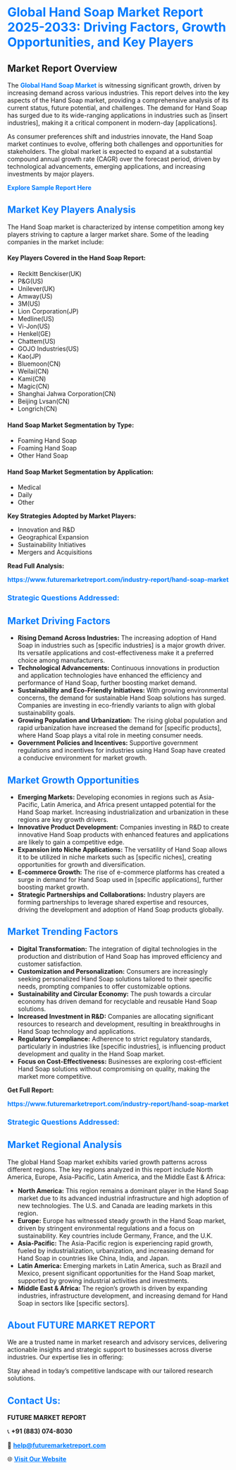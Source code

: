 <h1 style="color: #007BFF;">Global Hand Soap Market Report 2025-2033: Driving Factors, Growth Opportunities, and Key Players</h1>

<section id="overview">
<h2>Market Report Overview</h2>
<p>The <a href="https://www.futuremarketreport.com/industry-report/hand-soap-market" style="color: #007BFF; text-decoration: none;"><strong>Global Hand Soap Market</strong></a> is witnessing significant growth, driven by increasing demand across various industries. This report delves into the key aspects of the Hand Soap market, providing a comprehensive analysis of its current status, future potential, and challenges. The demand for Hand Soap has surged due to its wide-ranging applications in industries such as [insert industries], making it a critical component in modern-day [applications].</p>
<p>As consumer preferences shift and industries innovate, the Hand Soap market continues to evolve, offering both challenges and opportunities for stakeholders. The global market is expected to expand at a substantial compound annual growth rate (CAGR) over the forecast period, driven by technological advancements, emerging applications, and increasing investments by major players.</p>
</section>

<section id="overview">
<p><a href="https://www.futuremarketreport.com/request-sample/reportId=97736" style="color: #007BFF; text-decoration: none;"><strong>Explore Sample Report Here</strong></a></p>
</section>

<section id="key-players">
<h2 style="color: #007BFF;">Market Key Players Analysis</h2>
<p>The Hand Soap market is characterized by intense competition among key players striving to capture a larger market share. Some of the leading companies in the market include:</p>
<h4>Key Players Covered in the Hand Soap Report:</h4>
<ul><li>Reckitt Benckiser(UK)</li><li>P&amp;G(US)</li><li>Unilever(UK)</li><li>Amway(US)</li><li>3M(US)</li><li>Lion Corporation(JP)</li><li>Medline(US)</li><li>Vi-Jon(US)</li><li>Henkel(GE)</li><li>Chattem(US)</li><li>GOJO Industries(US)</li><li>Kao(JP)</li><li>Bluemoon(CN)</li><li>Weilai(CN)</li><li>Kami(CN)</li><li>Magic(CN)</li><li>Shanghai Jahwa Corporation(CN)</li><li>Beijing Lvsan(CN)</li><li>Longrich(CN)</li></ul>
<h4>Hand Soap Market Segmentation by Type:</h4>
<ul><li>Foaming Hand Soap</li><li>Foaming Hand Soap</li><li>Other Hand Soap</li></ul>

<h4>Hand Soap Market Segmentation by Application:</h4>
<ul><li>Medical</li><li>Daily</li><li>Other</li></ul>
<p><strong>Key Strategies Adopted by Market Players:</strong></p>
<ul>
<li>Innovation and R&D</li>
<li>Geographical Expansion</li>
<li>Sustainability Initiatives</li>
<li>Mergers and Acquisitions</li>
</ul>
</section>

<section>
<p><strong>Read Full Analysis: </strong></p><a href="https://www.futuremarketreport.com/industry-report/hand-soap-market" style="color: #007BFF; text-decoration: none;"><strong>https://www.futuremarketreport.com/industry-report/hand-soap-market</strong></a>
<h3 style="color: #007BFF;">Strategic Questions Addressed:</h3>
</section>

<section id="driving-factors">
<h2 style="color: #007BFF;">Market Driving Factors</h2>
<ul>
<li><strong>Rising Demand Across Industries:</strong> The increasing adoption of Hand Soap in industries such as [specific industries] is a major growth driver. Its versatile applications and cost-effectiveness make it a preferred choice among manufacturers.</li>
<li><strong>Technological Advancements:</strong> Continuous innovations in production and application technologies have enhanced the efficiency and performance of Hand Soap, further boosting market demand.</li>
<li><strong>Sustainability and Eco-Friendly Initiatives:</strong> With growing environmental concerns, the demand for sustainable Hand Soap solutions has surged. Companies are investing in eco-friendly variants to align with global sustainability goals.</li>
<li><strong>Growing Population and Urbanization:</strong> The rising global population and rapid urbanization have increased the demand for [specific products], where Hand Soap plays a vital role in meeting consumer needs.</li>
<li><strong>Government Policies and Incentives:</strong> Supportive government regulations and incentives for industries using Hand Soap have created a conducive environment for market growth.</li>
</ul>
</section>

<section id="growth-opportunities">
<h2 style="color: #007BFF;">Market Growth Opportunities</h2>
<ul>
<li><strong>Emerging Markets:</strong> Developing economies in regions such as Asia-Pacific, Latin America, and Africa present untapped potential for the Hand Soap market. Increasing industrialization and urbanization in these regions are key growth drivers.</li>
<li><strong>Innovative Product Development:</strong> Companies investing in R&D to create innovative Hand Soap products with enhanced features and applications are likely to gain a competitive edge.</li>
<li><strong>Expansion into Niche Applications:</strong> The versatility of Hand Soap allows it to be utilized in niche markets such as [specific niches], creating opportunities for growth and diversification.</li>
<li><strong>E-commerce Growth:</strong> The rise of e-commerce platforms has created a surge in demand for Hand Soap used in [specific applications], further boosting market growth.</li>
<li><strong>Strategic Partnerships and Collaborations:</strong> Industry players are forming partnerships to leverage shared expertise and resources, driving the development and adoption of Hand Soap products globally.</li>
</ul>
</section>

<section id="trending-factors">
<h2 style="color: #007BFF;">Market Trending Factors</h2>
<ul>
<li><strong>Digital Transformation:</strong> The integration of digital technologies in the production and distribution of Hand Soap has improved efficiency and customer satisfaction.</li>
<li><strong>Customization and Personalization:</strong> Consumers are increasingly seeking personalized Hand Soap solutions tailored to their specific needs, prompting companies to offer customizable options.</li>
<li><strong>Sustainability and Circular Economy:</strong> The push towards a circular economy has driven demand for recyclable and reusable Hand Soap solutions.</li>
<li><strong>Increased Investment in R&D:</strong> Companies are allocating significant resources to research and development, resulting in breakthroughs in Hand Soap technology and applications.</li>
<li><strong>Regulatory Compliance:</strong> Adherence to strict regulatory standards, particularly in industries like [specific industries], is influencing product development and quality in the Hand Soap market.</li>
<li><strong>Focus on Cost-Effectiveness:</strong> Businesses are exploring cost-efficient Hand Soap solutions without compromising on quality, making the market more competitive.</li>
</ul>
</section>

<section>
<p><strong>Get Full Report: </strong></p><a href="https://www.futuremarketreport.com/industry-report/hand-soap-market" style="color: #007BFF; text-decoration: none;"><strong>https://www.futuremarketreport.com/industry-report/hand-soap-market</strong></a>
<h3 style="color: #007BFF;">Strategic Questions Addressed:</h3>
</section>


<section id="regional-analysis">
<h2 style="color: #007BFF;">Market Regional Analysis</h2>
<p>The global Hand Soap market exhibits varied growth patterns across different regions. The key regions analyzed in this report include North America, Europe, Asia-Pacific, Latin America, and the Middle East & Africa:</p>
<ul>
<li><strong>North America:</strong> This region remains a dominant player in the Hand Soap market due to its advanced industrial infrastructure and high adoption of new technologies. The U.S. and Canada are leading markets in this region.</li>
<li><strong>Europe:</strong> Europe has witnessed steady growth in the Hand Soap market, driven by stringent environmental regulations and a focus on sustainability. Key countries include Germany, France, and the U.K.</li>
<li><strong>Asia-Pacific:</strong> The Asia-Pacific region is experiencing rapid growth, fueled by industrialization, urbanization, and increasing demand for Hand Soap in countries like China, India, and Japan.</li>
<li><strong>Latin America:</strong> Emerging markets in Latin America, such as Brazil and Mexico, present significant opportunities for the Hand Soap market, supported by growing industrial activities and investments.</li>
<li><strong>Middle East & Africa:</strong> The region’s growth is driven by expanding industries, infrastructure development, and increasing demand for Hand Soap in sectors like [specific sectors].</li>
</ul>
</section>

<footer>
<h2 style="color: #007BFF;">About FUTURE MARKET REPORT</h2>
<p>We are a trusted name in market research and advisory services, delivering actionable insights and strategic support to businesses across diverse industries. Our expertise lies in offering:</p>

<p>Stay ahead in today’s competitive landscape with our tailored research solutions.</p>

<h2 style="color: #007BFF;">Contact Us:</h2>
<p><strong>FUTURE MARKET REPORT</strong></p>
<p>📞 <strong>+91 (883) 074-8030</strong></p>
<p>📧 <strong><a href="mailto:help@futuremarketreport.com" style="color: #007BFF;">help@futuremarketreport.com</a></strong></p>
<p>🌐 <strong><a href="https://www.futuremarketreport.com/" style="color: #007BFF;">Visit Our Website</a></strong></p>
</footer>